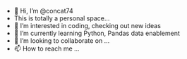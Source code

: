 - 👋 Hi, I’m @concat74
- This is totally a personal space...
- 👀 I’m interested in coding, checking out new ideas
- 🌱 I’m currently learning Python, Pandas data enablement
- 💞️ I’m looking to collaborate on ...
- 📫 How to reach me ...

<!---
concat74/concat74 is a ✨ special ✨ repository because its `README.md` (this file) appears on your GitHub profile.
You can click the Preview link to take a look at your changes.
--->
